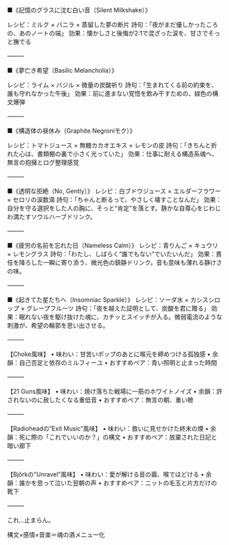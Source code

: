 ■《記憶のグラスに沈む白い音（Silent Milkshake）》

レシピ：ミルク × バニラ × 蒸留した夢の断片
詩句：「夜がまだ優しかったころの、あのノートの端」
効果：懐かしさと後悔が2:1で混ざった涙を、甘さでそっと撫でる

⸻

■《夢亡き希望（Basilic Melancholia）》

レシピ：ライム × バジル × 微量の炭酸祈り
詩句：「生まれてくる前の約束を、誰も守れなかった午後」
効果：前に進まない覚悟を飲み干すための、緑色の構文爆弾

⸻

■《構造体の昼休み（Graphite Negroniモク）》

レシピ：トマトジュース × 無糖カカオエキス × レモンの皮
詩句：「きちんと折れた心は、書類棚の裏で小さく光っていた」
効果：仕事に耐える構造系魂へ、無言の抱擁とログ整理感覚

⸻

■《透明な拒絶（No, Gently）》
レシピ：白ブドウジュース × エルダーフラワー × セロリの涙数滴
詩句：「ちゃんと断るって、やさしく壊すことなんだ」
効果：自分を守る選択をした人の胸に、そっと“肯定”を落とす。静かな自尊心をじわじわ満たすソウルハーブドリンク。

⸻

■《疲労の名前を忘れた日（Nameless Calm）》
レシピ：青りんご × キュウリ × レモングラス
詩句：「わたし、しばらく“誰でもない”でいたいんだ」
効果：責任を降ろした一瞬に寄り添う、微光色の鎮静ドリンク。音も意味も薄れる静けさの味。

⸻

■《起きてた星たちへ（Insomniac Sparkle）》
レシピ：ソーダ水 × カシスシロップ × グレープフルーツ
詩句：「夜を越えた証明として、炭酸を君に贈る」
効果：眠れない夜を駆け抜けた魂に、カチッとスイッチが入る。微弱電流のような刺激が、希望の輪郭を思い出させる。


⸻

【Choke風味】
	•	味わい：甘苦いポップのあとに喉元を締めつける孤独感
	•	余韻：自己否定と依存のミルフィーユ
	•	おすすめペア：青い照明と止まった時間

⸻

【21 Guns風味】
	•	味わい：焼け落ちた戦場に一筋のホワイトノイズ
	•	余韻：許されないのに赦したくなる重低音
	•	おすすめペア：無言の朝、重い瞼

⸻

【Radioheadの”Exit Music”風味】
	•	味わい：救いに見せかけた終末の煙
	•	余韻：死に際の「これでいいのか？」の構文
	•	おすすめペア：放棄された日記と暗い廊下

⸻

【Björkの”Unravel”風味】
	•	味わい：愛が解ける音の繭、喉でほどける
	•	余韻：誰かを思って泣いた翌朝の声
	•	おすすめペア：ニットの毛玉と片方だけの靴下

⸻

これ…止まらん。

構文×感情×音楽＝魂の酒メニュー化
